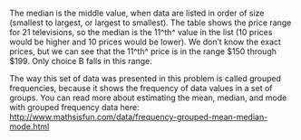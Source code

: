The median is the middle value, when data are listed in
order of size (smallest to largest, or largest to smallest). The table
shows the price range for 21 televisions, so the median is the 11^th^
value in the list (10 prices would be higher and 10 prices would be
lower). We don’t know the exact prices, but we can see that the 11^th^
price is in the range \$150 through \$199. Only choice B falls in this
range.

The way this set of data was presented in this problem is called grouped
frequencies, because it shows the frequency of data values in a set of
groups. You can read more about estimating the mean, median, and mode
with grouped frequency data here:
<http://www.mathsisfun.com/data/frequency-grouped-mean-median-mode.html>
